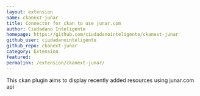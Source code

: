```yaml
---
layout: extension
name: ckanext-junar
title: Connector for ckan to use junar.com
author: Ciudadano Inteligente
homepage: https://github.com/ciudadanointeligente/ckanext-junar
github_user: ciudadanointeligente
github_repo: ckanext-junar
category: Extension
featured: 
permalink: /extension/ckanext-junar/
---
```



This ckan plugin aims to display recently added resources using junar.com api 

